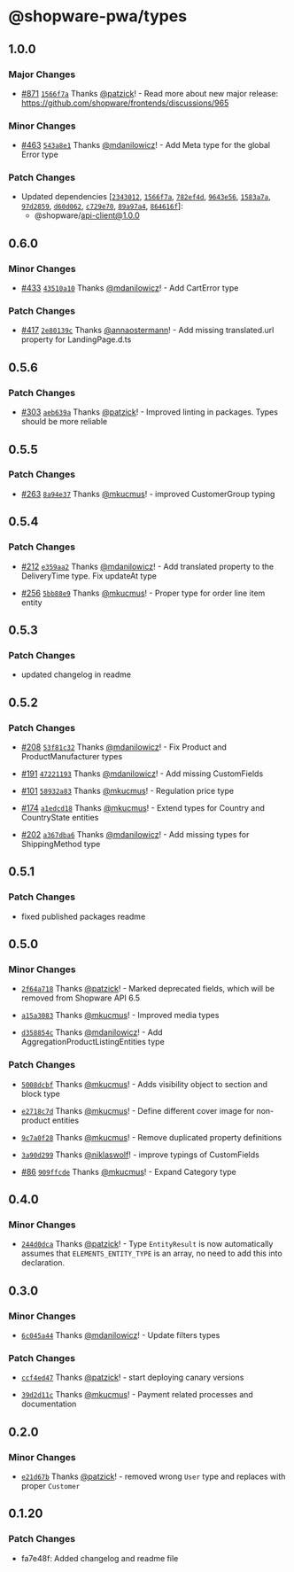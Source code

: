 # @shopware-pwa/types

## 1.0.0

### Major Changes

- [#871](https://github.com/shopware/frontends/pull/871) [`1566f7a`](https://github.com/shopware/frontends/commit/1566f7a3962c511b5c72e12a4a5db40c4aa5d198) Thanks [@patzick](https://github.com/patzick)! - Read more about new major release: https://github.com/shopware/frontends/discussions/965

### Minor Changes

- [#463](https://github.com/shopware/frontends/pull/463) [`543a8e1`](https://github.com/shopware/frontends/commit/543a8e1fb3b391a0238f329e0ead30b8322016ec) Thanks [@mdanilowicz](https://github.com/mdanilowicz)! - Add Meta type for the global Error type

### Patch Changes

- Updated dependencies [[`2343012`](https://github.com/shopware/frontends/commit/2343012ad552b06557e6715055b3abc534fa2fae), [`1566f7a`](https://github.com/shopware/frontends/commit/1566f7a3962c511b5c72e12a4a5db40c4aa5d198), [`782ef4d`](https://github.com/shopware/frontends/commit/782ef4d417dce6e6d60992bd54f876aa4bc5f45d), [`9643e56`](https://github.com/shopware/frontends/commit/9643e56dafba9282b75c12c96b2afb3a4738f86e), [`1583a7a`](https://github.com/shopware/frontends/commit/1583a7ae0d68b72fb362b625e1634e03bad68110), [`97d2859`](https://github.com/shopware/frontends/commit/97d2859e4dcbdc563200f2f64d1a20880b675d87), [`d60d062`](https://github.com/shopware/frontends/commit/d60d0620c7114a2f26bb2faf24241e2cbabc8798), [`c729e70`](https://github.com/shopware/frontends/commit/c729e7014c70d7f71edf5297104065d18e482e04), [`89a97a4`](https://github.com/shopware/frontends/commit/89a97a45ae4a58616e41f63e9884a2a67f0a6ce8), [`864616f`](https://github.com/shopware/frontends/commit/864616f0c9e1cbe11e434b9a04a35ff9520bcb3c)]:
  - @shopware/api-client@1.0.0

## 0.6.0

### Minor Changes

- [#433](https://github.com/shopware/frontends/pull/433) [`43510a10`](https://github.com/shopware/frontends/commit/43510a108d351aca361e460844b2cddd29f889b5) Thanks [@mdanilowicz](https://github.com/mdanilowicz)! - Add CartError type

### Patch Changes

- [#417](https://github.com/shopware/frontends/pull/417) [`2e80139c`](https://github.com/shopware/frontends/commit/2e80139c6fa0bace77d385cfaffa30c4811f8831) Thanks [@annaostermann](https://github.com/annaostermann)! - Add missing translated.url property for LandingPage.d.ts

## 0.5.6

### Patch Changes

- [#303](https://github.com/shopware/frontends/pull/303) [`aeb639a`](https://github.com/shopware/frontends/commit/aeb639a3244f812c275145345618e5bc0045be0d) Thanks [@patzick](https://github.com/patzick)! - Improved linting in packages. Types should be more reliable

## 0.5.5

### Patch Changes

- [#263](https://github.com/shopware/frontends/pull/263) [`8a94e37`](https://github.com/shopware/frontends/commit/8a94e3739a24e5d748ba807852c5e5c2dfbe6cb4) Thanks [@mkucmus](https://github.com/mkucmus)! - improved CustomerGroup typing

## 0.5.4

### Patch Changes

- [#212](https://github.com/shopware/frontends/pull/212) [`e359aa2`](https://github.com/shopware/frontends/commit/e359aa28c9c9c7fb2521be3ebd5b847c855e4d24) Thanks [@mdanilowicz](https://github.com/mdanilowicz)! - Add translated property to the DeliveryTime type. Fix updateAt type

- [#256](https://github.com/shopware/frontends/pull/256) [`5bb88e9`](https://github.com/shopware/frontends/commit/5bb88e9f4422141de916b704f13e9ecce9b8f2f2) Thanks [@mkucmus](https://github.com/mkucmus)! - Proper type for order line item entity

## 0.5.3

### Patch Changes

- updated changelog in readme

## 0.5.2

### Patch Changes

- [#208](https://github.com/shopware/frontends/pull/208) [`53f81c32`](https://github.com/shopware/frontends/commit/53f81c32b50c1658ee5758820085580cceea8161) Thanks [@mdanilowicz](https://github.com/mdanilowicz)! - Fix Product and ProductManufacturer types

- [#191](https://github.com/shopware/frontends/pull/191) [`47221193`](https://github.com/shopware/frontends/commit/472211939db34c8c81e957bd3e91a765056c088c) Thanks [@mdanilowicz](https://github.com/mdanilowicz)! - Add missing CustomFields

- [#101](https://github.com/shopware/frontends/pull/101) [`58932a83`](https://github.com/shopware/frontends/commit/58932a83106f7c415e68c4c1555180ff844ec151) Thanks [@mkucmus](https://github.com/mkucmus)! - Regulation price type

- [#174](https://github.com/shopware/frontends/pull/174) [`a1edcd18`](https://github.com/shopware/frontends/commit/a1edcd18f3665b9ecdc32f7d33902d9c394b4fb6) Thanks [@mkucmus](https://github.com/mkucmus)! - Extend types for Country and CountryState entities

- [#202](https://github.com/shopware/frontends/pull/202) [`a367dba6`](https://github.com/shopware/frontends/commit/a367dba68ab73f9ed2213236c696718c222565bc) Thanks [@mdanilowicz](https://github.com/mdanilowicz)! - Add missing types for ShippingMethod type

## 0.5.1

### Patch Changes

- fixed published packages readme

## 0.5.0

### Minor Changes

- [`2f64a718`](https://github.com/shopware/frontends/commit/2f64a71824594ffcc4e5d59f8d5e30cd627893db) Thanks [@patzick](https://github.com/patzick)! - Marked deprecated fields, which will be removed from Shopware API 6.5

- [`a15a3083`](https://github.com/shopware/frontends/commit/a15a308359497bb9d483bebe040d717114946ff0) Thanks [@mkucmus](https://github.com/mkucmus)! - Improved media types

- [`d358854c`](https://github.com/shopware/frontends/commit/d358854c632447228e719efdf639c428cf6ba804) Thanks [@mdanilowicz](https://github.com/mdanilowicz)! - Add AggregationProductListingEntities type

### Patch Changes

- [`5008dcbf`](https://github.com/shopware/frontends/commit/5008dcbf065fc54a3f51517460e409556f370adf) Thanks [@mkucmus](https://github.com/mkucmus)! - Adds visibility object to section and block type

- [`e2718c7d`](https://github.com/shopware/frontends/commit/e2718c7d20fac95c57436166083d6e5f599937c2) Thanks [@mkucmus](https://github.com/mkucmus)! - Define different cover image for non-product entities

- [`9c7a0f28`](https://github.com/shopware/frontends/commit/9c7a0f280c20ccbafca0e3063533820e21050bee) Thanks [@mkucmus](https://github.com/mkucmus)! - Remove duplicated property definitions

- [`3a90d299`](https://github.com/shopware/frontends/commit/3a90d299279b451e391a946dafecc857fe1f67fc) Thanks [@niklaswolf](https://github.com/niklaswolf)! - improve typings of CustomFields

- [#86](https://github.com/shopware/frontends/pull/86) [`909ffcde`](https://github.com/shopware/frontends/commit/909ffcde24d5ae873d814027be0920a9e5976c72) Thanks [@mkucmus](https://github.com/mkucmus)! - Expand Category type

## 0.4.0

### Minor Changes

- [`244d0dca`](https://github.com/shopware/frontends/commit/244d0dcaadf2435e1895675e373c608631e94566) Thanks [@patzick](https://github.com/patzick)! - Type `EntityResult` is now automatically assumes that `ELEMENTS_ENTITY_TYPE` is an array, no need to add this into declaration.

## 0.3.0

### Minor Changes

- [`6c045a44`](https://github.com/shopware/frontends/commit/6c045a44242dad42571df6ce82c564e07031d373) Thanks [@mdanilowicz](https://github.com/mdanilowicz)! - Update filters types

### Patch Changes

- [`ccf4ed47`](https://github.com/shopware/frontends/commit/ccf4ed47e6bb46d1fcab7c1418a677fe575331b4) Thanks [@patzick](https://github.com/patzick)! - start deploying canary versions

- [`39d2d11c`](https://github.com/shopware/frontends/commit/39d2d11c922f5de9eb5d5c25225b6b93edd8ebcb) Thanks [@mkucmus](https://github.com/mkucmus)! - Payment related processes and documentation

## 0.2.0

### Minor Changes

- [`e21d67b`](https://github.com/shopware/frontends/commit/e21d67bc142076e93630139232ea39a07b51ebfb) Thanks [@patzick](https://github.com/patzick)! - removed wrong `User` type and replaces with proper `Customer`

## 0.1.20

### Patch Changes

- fa7e48f: Added changelog and readme file
